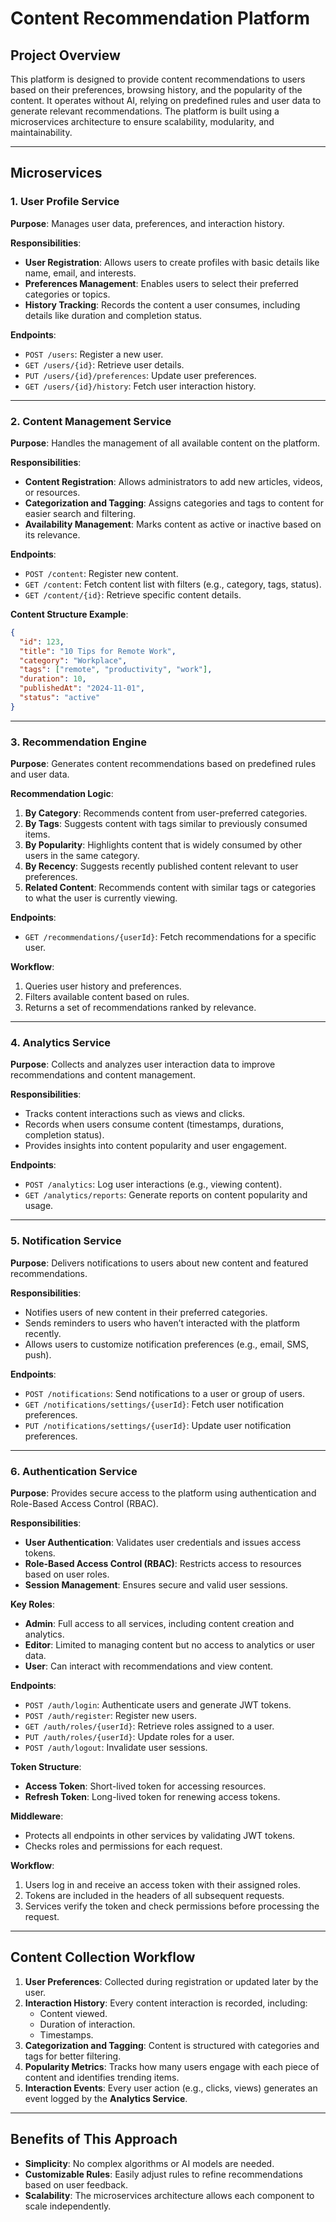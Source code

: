 # **Content Recommendation Platform**

## **Project Overview**
This platform is designed to provide content recommendations to users based on their preferences, browsing history, and the popularity of the content. It operates without AI, relying on predefined rules and user data to generate relevant recommendations. The platform is built using a microservices architecture to ensure scalability, modularity, and maintainability.

---

## **Microservices**

### 1. User Profile Service
**Purpose**: Manages user data, preferences, and interaction history.

**Responsibilities**:
- **User Registration**: Allows users to create profiles with basic details like name, email, and interests.
- **Preferences Management**: Enables users to select their preferred categories or topics.
- **History Tracking**: Records the content a user consumes, including details like duration and completion status.

**Endpoints**:
- `POST /users`: Register a new user.
- `GET /users/{id}`: Retrieve user details.
- `PUT /users/{id}/preferences`: Update user preferences.
- `GET /users/{id}/history`: Fetch user interaction history.

---

### **2. Content Management Service**
**Purpose**: Handles the management of all available content on the platform.

**Responsibilities**:
- **Content Registration**: Allows administrators to add new articles, videos, or resources.
- **Categorization and Tagging**: Assigns categories and tags to content for easier search and filtering.
- **Availability Management**: Marks content as active or inactive based on its relevance.

**Endpoints**:
- `POST /content`: Register new content.
- `GET /content`: Fetch content list with filters (e.g., category, tags, status).
- `GET /content/{id}`: Retrieve specific content details.

**Content Structure Example**:
```json
{
  "id": 123,
  "title": "10 Tips for Remote Work",
  "category": "Workplace",
  "tags": ["remote", "productivity", "work"],
  "duration": 10,
  "publishedAt": "2024-11-01",
  "status": "active"
}
```

---

### **3. Recommendation Engine**
**Purpose**: Generates content recommendations based on predefined rules and user data.

**Recommendation Logic**:
1. **By Category**: Recommends content from user-preferred categories.
2. **By Tags**: Suggests content with tags similar to previously consumed items.
3. **By Popularity**: Highlights content that is widely consumed by other users in the same category.
4. **By Recency**: Suggests recently published content relevant to user preferences.
5. **Related Content**: Recommends content with similar tags or categories to what the user is currently viewing.

**Endpoints**:
- `GET /recommendations/{userId}`: Fetch recommendations for a specific user.

**Workflow**:
1. Queries user history and preferences.
2. Filters available content based on rules.
3. Returns a set of recommendations ranked by relevance.

---

### **4. Analytics Service**
**Purpose**: Collects and analyzes user interaction data to improve recommendations and content management.

**Responsibilities**:
- Tracks content interactions such as views and clicks.
- Records when users consume content (timestamps, durations, completion status).
- Provides insights into content popularity and user engagement.

**Endpoints**:
- `POST /analytics`: Log user interactions (e.g., viewing content).
- `GET /analytics/reports`: Generate reports on content popularity and usage.

---

### **5. Notification Service**
**Purpose**: Delivers notifications to users about new content and featured recommendations.

**Responsibilities**:
- Notifies users of new content in their preferred categories.
- Sends reminders to users who haven’t interacted with the platform recently.
- Allows users to customize notification preferences (e.g., email, SMS, push).

**Endpoints**:
- `POST /notifications`: Send notifications to a user or group of users.
- `GET /notifications/settings/{userId}`: Fetch user notification preferences.
- `PUT /notifications/settings/{userId}`: Update user notification preferences.

---

### **6. Authentication Service**
**Purpose**: Provides secure access to the platform using authentication and Role-Based Access Control (RBAC).

**Responsibilities**:
- **User Authentication**: Validates user credentials and issues access tokens.
- **Role-Based Access Control (RBAC)**: Restricts access to resources based on user roles.
- **Session Management**: Ensures secure and valid user sessions.

**Key Roles**:
- **Admin**: Full access to all services, including content creation and analytics.
- **Editor**: Limited to managing content but no access to analytics or user data.
- **User**: Can interact with recommendations and view content.

**Endpoints**:
- `POST /auth/login`: Authenticate users and generate JWT tokens.
- `POST /auth/register`: Register new users.
- `GET /auth/roles/{userId}`: Retrieve roles assigned to a user.
- `PUT /auth/roles/{userId}`: Update roles for a user.
- `POST /auth/logout`: Invalidate user sessions.

**Token Structure**:
- **Access Token**: Short-lived token for accessing resources.
- **Refresh Token**: Long-lived token for renewing access tokens.

**Middleware**:
- Protects all endpoints in other services by validating JWT tokens.
- Checks roles and permissions for each request.

**Workflow**:
1. Users log in and receive an access token with their assigned roles.
2. Tokens are included in the headers of all subsequent requests.
3. Services verify the token and check permissions before processing the request.

---

## **Content Collection Workflow**
1. **User Preferences**: Collected during registration or updated later by the user.
2. **Interaction History**: Every content interaction is recorded, including:
   - Content viewed.
   - Duration of interaction.
   - Timestamps.
3. **Categorization and Tagging**: Content is structured with categories and tags for better filtering.
4. **Popularity Metrics**: Tracks how many users engage with each piece of content and identifies trending items.
5. **Interaction Events**: Every user action (e.g., clicks, views) generates an event logged by the **Analytics Service**.

---

## **Benefits of This Approach**
- **Simplicity**: No complex algorithms or AI models are needed.
- **Customizable Rules**: Easily adjust rules to refine recommendations based on user feedback.
- **Scalability**: The microservices architecture allows each component to scale independently.
